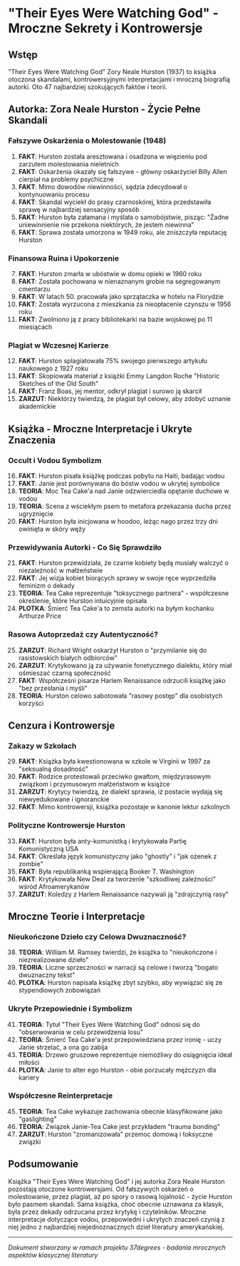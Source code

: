 # "Their Eyes Were Watching God" - Mroczne Sekrety i Kontrowersje

## Wstęp
"Their Eyes Were Watching God" Zory Neale Hurston (1937) to książka otoczona skandalami, kontrowersyjnymi interpretacjami i mroczną biografią autorki. Oto 47 najbardziej szokujących faktów i teorii.

## Autorka: Zora Neale Hurston - Życie Pełne Skandali

### Fałszywe Oskarżenia o Molestowanie (1948)
1. **FAKT**: Hurston została aresztowana i osadzona w więzieniu pod zarzutem molestowania nieletnich
2. **FAKT**: Oskarżenia okazały się fałszywe - główny oskarżyciel Billy Allen cierpiał na problemy psychiczne
3. **FAKT**: Mimo dowodów niewinności, sędzia zdecydował o kontynuowaniu procesu
4. **FAKT**: Skandal wyciekł do prasy czarnoskórej, która przedstawiła sprawę w najbardziej sensacyjny sposób
5. **FAKT**: Hurston była załamana i myślała o samobójstwie, pisząc: "Żadne uniewinnienie nie przekona niektórych, że jestem niewinna"
6. **FAKT**: Sprawa została umorzona w 1949 roku, ale zniszczyła reputację Hurston

### Finansowa Ruina i Upokorzenie
7. **FAKT**: Hurston zmarła w ubóstwie w domu opieki w 1960 roku
8. **FAKT**: Została pochowana w nienaznanym grobie na segregowanym cmentarzu
9. **FAKT**: W latach 50. pracowała jako sprzątaczka w hotelu na Florydzie
10. **FAKT**: Została wyrzucona z mieszkania za nieopłacenie czynszu w 1956 roku
11. **FAKT**: Zwolniono ją z pracy bibliotekarki na bazie wojskowej po 11 miesiącach

### Plagiat w Wczesnej Karierze
12. **FAKT**: Hurston splagiatowała 75% swojego pierwszego artykułu naukowego z 1927 roku
13. **FAKT**: Skopiowała materiał z książki Emmy Langdon Roche "Historic Sketches of the Old South"
14. **FAKT**: Franz Boas, jej mentor, odkrył plagiat i surowo ją skarcił
15. **ZARZUT**: Niektórzy twierdzą, że plagiat był celowy, aby zdobyć uznanie akademickie

## Książka - Mroczne Interpretacje i Ukryte Znaczenia

### Occult i Vodou Symbolizm
16. **FAKT**: Hurston pisała książkę podczas pobytu na Haiti, badając vodou
17. **FAKT**: Janie jest porównywana do bóstw vodou w ukrytej symbolice
18. **TEORIA**: Moc Tea Cake'a nad Janie odzwierciedla opętanie duchowe w vodou
19. **TEORIA**: Scena z wściekłym psem to metafora przekazania ducha przez ugryznięcie
20. **FAKT**: Hurston była inicjowana w hoodoo, leżąc nago przez trzy dni owinięta w skóry węży

### Przewidywania Autorki - Co Się Sprawdziło
21. **FAKT**: Hurston przewidziała, że czarne kobiety będą musiały walczyć o niezależność w małżeństwie
22. **FAKT**: Jej wizja kobiet biorących sprawy w swoje ręce wyprzedziła feminizm o dekady
23. **TEORIA**: Tea Cake reprezentuje "toksycznego partnera" - współczesne określenie, które Hurston intuicyjnie opisała
24. **PLOTKA**: Śmierć Tea Cake'a to zemsta autorki na byłym kochanku Arthurze Price

### Rasowa Autoprzedaż czy Autentyczność?
25. **ZARZUT**: Richard Wright oskarżył Hurston o "przymilanie się do rasistowskich białych odbiorców"
26. **ZARZUT**: Krytykowano ją za używanie fonetycznego dialektu, który miał ośmieszać czarną społeczność
27. **FAKT**: Współcześni pisarze Harlem Renaissance odrzucili książkę jako "bez przesłania i myśli"
28. **TEORIA**: Hurston celowo sabotowała "rasowy postęp" dla osobistych korzyści

## Cenzura i Kontrowersje

### Zakazy w Szkołach
29. **FAKT**: Książka była kwestionowana w szkole w Virginii w 1997 za "seksualną dosadność"
30. **FAKT**: Rodzice protestowali przeciwko gwałtom, międzyrasowym związkom i przymusowym małżeństwom w książce
31. **ZARZUT**: Krytycy twierdzą, że dialekt sprawia, iż postacie wydają się niewyedukowane i ignoranckie
32. **FAKT**: Mimo kontrowersji, książka pozostaje w kanonie lektur szkolnych

### Polityczne Kontrowersje Hurston
33. **FAKT**: Hurston była anty-komunistką i krytykowała Partię Komunistyczną USA
34. **FAKT**: Określała język komunistyczny jako "ghostly" i "jak ożenek z zombie"
35. **FAKT**: Była republikanką wspierającą Booker T. Washington
36. **FAKT**: Krytykowała New Deal za tworzenie "szkodliwej zależności" wśród Afroamerykanów
37. **ZARZUT**: Koledzy z Harlem Renaissance nazywali ją "zdrajczynią rasy"

## Mroczne Teorie i Interpretacje

### Nieukończone Dzieło czy Celowa Dwuznaczność?
38. **TEORIA**: William M. Ramsey twierdzi, że książka to "nieukończone i niezrealizowane dzieło"
39. **TEORIA**: Liczne sprzeczności w narracji są celowe i tworzą "bogato dwuznaczny tekst"
40. **PLOTKA**: Hurston napisała książkę zbyt szybko, aby wywiązać się ze stypendiowych zobowiązań

### Ukryte Przepowiednie i Symbolizm
41. **TEORIA**: Tytuł "Their Eyes Were Watching God" odnosi się do "obserwowania w celu przewidzenia losu"
42. **TEORIA**: Śmierć Tea Cake'a jest przepowiedziana przez ironię - uczy Janie strzelać, a ona go zabija
43. **TEORIA**: Drzewo gruszowe reprezentuje niemożliwy do osiągnięcia ideał miłości
44. **PLOTKA**: Janie to alter ego Hurston - obie porzucały mężczyzn dla kariery

### Współczesne Reinterpretacje
45. **TEORIA**: Tea Cake wykazuje zachowania obecnie klasyfikowane jako "gaslighting"
46. **TEORIA**: Związek Janie-Tea Cake jest przykładem "trauma bonding"
47. **ZARZUT**: Hurston "zromanizowała" przemoc domową i toksyczne związki

## Podsumowanie

Książka "Their Eyes Were Watching God" i jej autorka Zora Neale Hurston pozostają otoczone kontrowersjami. Od fałszywych oskarżeń o molestowanie, przez plagiat, aż po spory o rasową lojalność - życie Hurston było pasmem skandali. Sama książka, choć obecnie uznawana za klasyk, była przez dekady odrzucana przez krytykę i czytelników. Mroczne interpretacje dotyczące vodou, przepowiedni i ukrytych znaczeń czynią z niej jedno z najbardziej niejednoznacznych dzieł literatury amerykańskiej.

---
*Dokument stworzony w ramach projektu 37degrees - badania mrocznych aspektów klasycznej literatury*